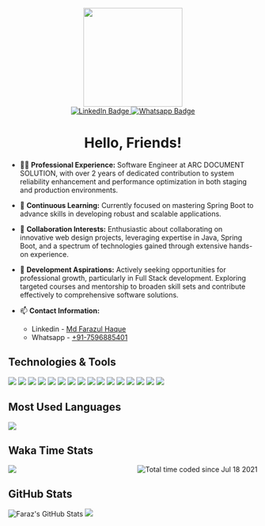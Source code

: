 <!-- <img align="right" src="https://page-views.glitch.me/badge?page_id=Farazulhaque" /> -->
<!-- <img align="right" src="https://api.visitorbadge.io/api/VisitorHit?user=Farazulhaque" /> -->
<!-- <img src="https://page-views.glitch.me/badge?page_id=Farazulhaque" alt="visitor badge"/> -->
<!-- ![visitors](https://page-views.glitch.me/badge?page_id=Farazulhaque) -->

<br>
<div id="header" align="center" style="width: 100%; margin: auto;">
  <img src="https://media.giphy.com/media/M9gbBd9nbDrOTu1Mqx/giphy.gif" width="200px"/>
  <div id="badges">
	<a href="https://www.linkedin.com/in/md-farazul-haque-b42200127/">
	  <img src="https://img.shields.io/badge/LinkedIn-blue?style=for-the-badge&logo=linkedin&logoColor=white" alt="LinkedIn Badge"/>
	</a>
	<a href="https://api.whatsapp.com/send?phone=917596885401&text=Hi%20there!%20I%20have%20a%20question%20:%29">
	  <img src="https://img.shields.io/static/v1?style=for-the-badge&label= &message=WhatsApp&color=Green" alt="Whatsapp Badge"/>
	</a>
  </div>
  <h1>Hello, Friends!</h1>
</div>

- 👨‍💻 **Professional Experience:** Software Engineer at ARC DOCUMENT SOLUTION, with over 2 years of dedicated contribution to system reliability enhancement and performance optimization in both staging and production environments.

- 🌱 **Continuous Learning:** Currently focused on mastering Spring Boot to advance skills in developing robust and scalable applications.

- 👯 **Collaboration Interests:** Enthusiastic about collaborating on innovative web design projects, leveraging expertise in Java, Spring Boot, and a spectrum of technologies gained through extensive hands-on experience.

- 🤔 **Development Aspirations:** Actively seeking opportunities for professional growth, particularly in Full Stack development. Exploring targeted courses and mentorship to broaden skill sets and contribute effectively to comprehensive software solutions.

- 📫 **Contact Information:**
  - Linkedin - [Md Farazul Haque](https://www.linkedin.com/in/md-farazul-haque-b42200127/)
  - Whatsapp - [+91-7596885401](https://api.whatsapp.com/send?phone=917596885401&text=Hi%20there!%20I%20have%20a%20question%20:%29)

## Technologies & Tools

![](https://img.shields.io/badge/Code-Java-informational?style=flat&logo=java&logoColor=white&color=2bbc8a)
![](https://img.shields.io/badge/Code-Python-informational?style=flat&logo=python&logoColor=white&color=2bbc8a)
![](https://img.shields.io/badge/Code-HTML5-E34F26?style=flat&logo=html5&logoColor=white&color=2bbc8a)
![](https://img.shields.io/badge/Code-CSS3-1572B6?style=flat&logo=css3&logoColor=white&color=2bbc8a)
![](https://img.shields.io/badge/Code-JavaScript-informational?style=flat&logo=javascript&logoColor=white&color=2bbc8a)
![](https://img.shields.io/badge/Code-SpringBoot-informational?style=flat&logo=spring&logoColor=white&color=2bbc8a)
![](https://img.shields.io/badge/Database-MySQL-informational?style=flat&logo=mysql&logoColor=white&color=2bbc8a)
![](https://img.shields.io/badge/Database-Cassandra-informational?style=flat&logo=cassandra&logoColor=white&color=2bbc8a)
![](https://img.shields.io/badge/Cloud-AWS-informational?style=flat&logo=amazon-aws&logoColor=white&color=2bbc8a)
![](https://img.shields.io/badge/Tool-Ansible-informational?style=flat&logo=ansible&logoColor=white&color=2bbc8a)
![](https://img.shields.io/badge/Tool-Docker-informational?style=flat&logo=docker&logoColor=white&color=2bbc8a)
![](https://img.shields.io/badge/Tool-Elasticsearch-informational?style=flat&logo=elasticsearch&logoColor=white&color=2bbc8a)
![](https://img.shields.io/badge/Tool-Gremlin-informational?style=flat&logo=apache&logoColor=white&color=2bbc8a)
![](https://img.shields.io/badge/Tool-RabbitMQ-informational?style=flat&logo=rabbitmq&logoColor=white&color=2bbc8a)
![](https://img.shields.io/badge/Tool-Redis-informational?style=flat&logo=redis&logoColor=white&color=2bbc8a)
![](https://img.shields.io/badge/Tool-Solr-informational?style=flat&logo=apache&logoColor=white&color=2bbc8a)

## Most Used Languages

<img src="https://github-readme-stats.vercel.app/api/top-langs/?username=Farazulhaque&hide=jupyter%20notebook&layout=compact&title_color=ffffff&text_color=c9cacc&icon_color=2bbc8a&bg_color=1d1f21&langs_count=10" />

## Waka Time Stats

<a href="https://wakatime.com/@fd3688b2-248b-4941-a1e6-b74fc01f5910"><img src="https://wakatime.com/badge/user/fd3688b2-248b-4941-a1e6-b74fc01f5910.svg?style=plastic" alt="Total time coded since Jul 18 2021" align="right"/></a>
<img src="https://github-readme-stats.vercel.app/api/wakatime?username=Farazulhaque&layout=compact&title_color=ffffff&text_color=c9cacc&icon_color=2bbc8a&bg_color=1d1f21" />

## GitHub Stats

<img src="https://github-readme-stats.vercel.app/api?username=Farazulhaque&show_icons=true&line_height=30&hide=contribs,issues&count_private=true&title_color=ffffff&text_color=c9cacc&icon_color=2bbc8a&bg_color=1d1f21" alt="Faraz's GitHub Stats" />

<img src="https://streak-stats.demolab.com/?user=Farazulhaque&theme=soft-green" />
